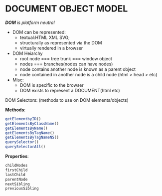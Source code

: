# DOCUMENT OBJECT MODEL

_**DOM** is platform neutral_

- DOM can be represented:
  - textual:HTML XML SVG;
  - structurally as represented via the DOM
  - virtually rendered in a browser
- DOM Heiarchy
  - root node === tree trunk === window object
  - nodes === branches(nodes can have nodes)
  - node contains another node is known as a parent object
  - node contained in another node is a child node (html > head > etc)
- Misc:
  - DOM is specific to the browser
  - DOM exists to represent a DOCUMENT(html etc)

DOM Selectors: (methods to use on DOM elements/objects)

**Methods**:

```js
getElementbyID()
getElementsByClassName()
getElementsByName()
getElementsByTagName()
getElementsByTagNameNS()
querySelector()
querySelectorAll()
```

**Properties**:

```js
childNodes
firstChild
lastChild
parentNode
nextSibling
previousSibling
```